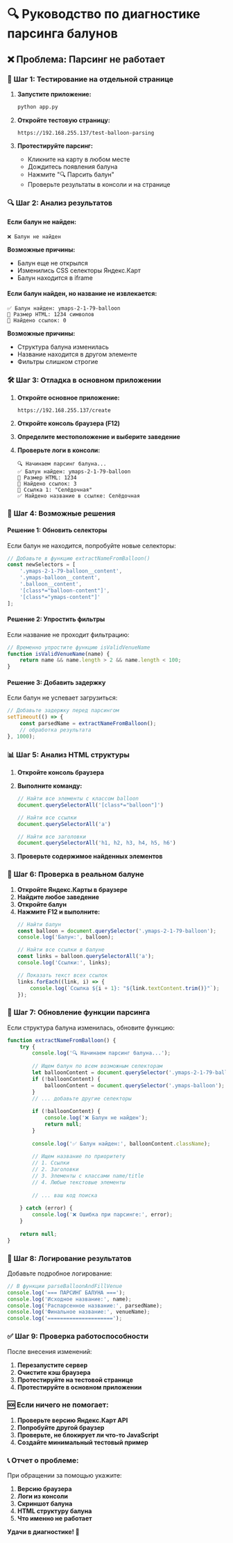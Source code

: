 # 🔍 Руководство по диагностике парсинга балунов

## ❌ **Проблема: Парсинг не работает**

### 🧪 **Шаг 1: Тестирование на отдельной странице**

1. **Запустите приложение:**
   ```bash
   python app.py
   ```

2. **Откройте тестовую страницу:**
   ```
   https://192.168.255.137/test-balloon-parsing
   ```

3. **Протестируйте парсинг:**
   - Кликните на карту в любом месте
   - Дождитесь появления балуна
   - Нажмите "🔍 Парсить балун"
   - Проверьте результаты в консоли и на странице

### 🔍 **Шаг 2: Анализ результатов**

#### **Если балун не найден:**
```
❌ Балун не найден
```

**Возможные причины:**
- Балун еще не открылся
- Изменились CSS селекторы Яндекс.Карт
- Балун находится в iframe

#### **Если балун найден, но название не извлекается:**
```
✅ Балун найден: ymaps-2-1-79-balloon
📏 Размер HTML: 1234 символов
🔗 Найдено ссылок: 0
```

**Возможные причины:**
- Структура балуна изменилась
- Название находится в другом элементе
- Фильтры слишком строгие

### 🛠️ **Шаг 3: Отладка в основном приложении**

1. **Откройте основное приложение:**
   ```
   https://192.168.255.137/create
   ```

2. **Откройте консоль браузера (F12)**

3. **Определите местоположение и выберите заведение**

4. **Проверьте логи в консоли:**
   ```
   🔍 Начинаем парсинг балуна...
   ✅ Балун найден: ymaps-2-1-79-balloon
   📏 Размер HTML: 1234
   🔗 Найдено ссылок: 3
   🔗 Ссылка 1: "Селёдочная"
   ✅ Найдено название в ссылке: Селёдочная
   ```

### 🔧 **Шаг 4: Возможные решения**

#### **Решение 1: Обновить селекторы**
Если балун не находится, попробуйте новые селекторы:

```javascript
// Добавьте в функцию extractNameFromBalloon()
const newSelectors = [
    '.ymaps-2-1-79-balloon__content',
    '.ymaps-balloon__content',
    '.balloon__content',
    '[class*="balloon-content"]',
    '[class*="ymaps-content"]'
];
```

#### **Решение 2: Упростить фильтры**
Если название не проходит фильтрацию:

```javascript
// Временно упростите функцию isValidVenueName
function isValidVenueName(name) {
    return name && name.length > 2 && name.length < 100;
}
```

#### **Решение 3: Добавить задержку**
Если балун не успевает загрузиться:

```javascript
// Добавьте задержку перед парсингом
setTimeout(() => {
    const parsedName = extractNameFromBalloon();
    // обработка результата
}, 1000);
```

### 📊 **Шаг 5: Анализ HTML структуры**

1. **Откройте консоль браузера**
2. **Выполните команду:**
   ```javascript
   // Найти все элементы с классом balloon
   document.querySelectorAll('[class*="balloon"]')
   
   // Найти все ссылки
   document.querySelectorAll('a')
   
   // Найти все заголовки
   document.querySelectorAll('h1, h2, h3, h4, h5, h6')
   ```

3. **Проверьте содержимое найденных элементов**

### 🎯 **Шаг 6: Проверка в реальном балуне**

1. **Откройте Яндекс.Карты в браузере**
2. **Найдите любое заведение**
3. **Откройте балун**
4. **Нажмите F12 и выполните:**
   ```javascript
   // Найти балун
   const balloon = document.querySelector('.ymaps-2-1-79-balloon');
   console.log('Балун:', balloon);
   
   // Найти все ссылки в балуне
   const links = balloon.querySelectorAll('a');
   console.log('Ссылки:', links);
   
   // Показать текст всех ссылок
   links.forEach((link, i) => {
       console.log(`Ссылка ${i + 1}: "${link.textContent.trim()}"`);
   });
   ```

### 🔄 **Шаг 7: Обновление функции парсинга**

Если структура балуна изменилась, обновите функцию:

```javascript
function extractNameFromBalloon() {
    try {
        console.log('🔍 Начинаем парсинг балуна...');
        
        // Ищем балун по всем возможным селекторам
        let balloonContent = document.querySelector('.ymaps-2-1-79-balloon');
        if (!balloonContent) {
            balloonContent = document.querySelector('.ymaps-balloon');
        }
        // ... добавьте другие селекторы
        
        if (!balloonContent) {
            console.log('❌ Балун не найден');
            return null;
        }
        
        console.log('✅ Балун найден:', balloonContent.className);
        
        // Ищем название по приоритету
        // 1. Ссылки
        // 2. Заголовки
        // 3. Элементы с классами name/title
        // 4. Любые текстовые элементы
        
        // ... ваш код поиска
        
    } catch (error) {
        console.log('❌ Ошибка при парсинге:', error);
    }
    
    return null;
}
```

### 📝 **Шаг 8: Логирование результатов**

Добавьте подробное логирование:

```javascript
// В функции parseBalloonAndFillVenue
console.log('=== ПАРСИНГ БАЛУНА ===');
console.log('Исходное название:', name);
console.log('Распарсенное название:', parsedName);
console.log('Финальное название:', venueName);
console.log('=====================');
```

### ✅ **Шаг 9: Проверка работоспособности**

После внесения изменений:

1. **Перезапустите сервер**
2. **Очистите кэш браузера**
3. **Протестируйте на тестовой странице**
4. **Протестируйте в основном приложении**

### 🆘 **Если ничего не помогает:**

1. **Проверьте версию Яндекс.Карт API**
2. **Попробуйте другой браузер**
3. **Проверьте, не блокирует ли что-то JavaScript**
4. **Создайте минимальный тестовый пример**

### 📞 **Отчет о проблеме:**

При обращении за помощью укажите:

1. **Версию браузера**
2. **Логи из консоли**
3. **Скриншот балуна**
4. **HTML структуру балуна**
5. **Что именно не работает**

**Удачи в диагностике! 🔧** 